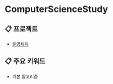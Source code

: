 # ComputerScienceStudy

## :clipboard: 프로젝트  
* <a href="#">운영체제</a> 


## :clipboard: 주요 키워드
* 기본 알고리즘


